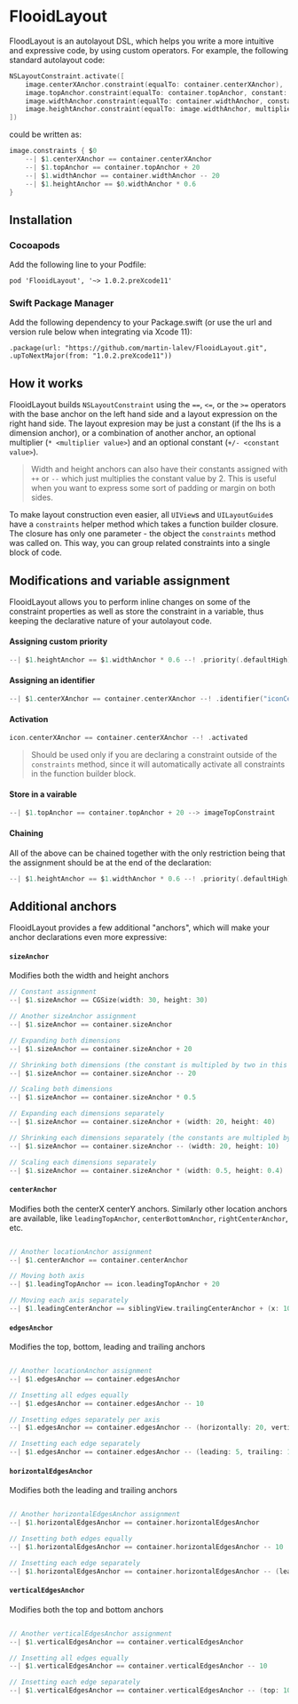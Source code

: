 # FlooidLayout

FloodLayout is an autolayout DSL, which helps you write a more intuitive and expressive code, by using custom operators. For example, the following standard autolayout code:

```swift
NSLayoutConstraint.activate([
    image.centerXAnchor.constraint(equalTo: container.centerXAnchor),
    image.topAnchor.constraint(equalTo: container.topAnchor, constant: 20),
    image.widthAnchor.constraint(equalTo: container.widthAnchor, constant: -2*20),
    image.heightAnchor.constraint(equalTo: image.widthAnchor, multiplier: 0.6)
])
```

could be written as:

```swift
image.constraints { $0
    --| $1.centerXAnchor == container.centerXAnchor
    --| $1.topAnchor == container.topAnchor + 20
    --| $1.widthAnchor == container.widthAnchor -- 20
    --| $1.heightAnchor == $0.widthAnchor * 0.6
}
```
## Installation

### Cocoapods

Add the following line to your Podfile:

```
pod 'FlooidLayout', '~> 1.0.2.preXcode11'
```

### Swift Package Manager

Add the following dependency to your Package.swift (or use the url and version rule below when integrating via Xcode 11):

```
.package(url: "https://github.com/martin-lalev/FlooidLayout.git", .upToNextMajor(from: "1.0.2.preXcode11"))
```

## How it works

FlooidLayout builds `NSLayoutConstraint` using the `==`, `<=`, or the `>=` operators with the base anchor on the left hand side and a layout expression on the right hand side. The layout expresion may be just a constant (if the lhs is a dimension anchor), or a combination of another anchor, an optional multiplier (`* <multiplier value>`) and an optional constant (`+/- <constant value>`).
> Width and height anchors can also have their constants assigned with `++` or `--` which just multiplies the constant value by 2. This is useful when you want to express some sort of padding or margin on both sides.

To make layout construction even easier, all `UIView`s and `UILayoutGuide`s have a `constraints` helper method which takes a function builder closure. The closure has only one parameter - the object the `constraints` method was called on. This way, you can group related constraints into a single block of code.

## Modifications and variable assignment

FlooidLayout allows you to perform inline changes on some of the constraint properties as well as store the constraint in a variable, thus keeping the declarative nature of your autolayout code.

#### Assigning custom priority

```swift
--| $1.heightAnchor == $1.widthAnchor * 0.6 --! .priority(.defaultHigh)
```

#### Assigning an identifier

```swift
--| $1.centerXAnchor == container.centerXAnchor --! .identifier("iconCenterX")
```

#### Activation

```swift
icon.centerXAnchor == container.centerXAnchor --! .activated
```
> Should be used only if you are declaring a constraint outside of the `constraints` method, since it will automatically activate all constraints in the function builder block.

#### Store in a vairable

```swift
--| $1.topAnchor == container.topAnchor + 20 --> imageTopConstraint
```

#### Chaining

All of the above can be chained together with the only restriction being that the assignment should be at the end of the declaration:

```swift
--| $1.heightAnchor == $1.widthAnchor * 0.6 --! .priority(.defaultHigh) --! .identifier("iconHeight") --> iconHeightConstraint
```

## Additional anchors

FlooidLayout provides a few additional "anchors", which will make your anchor declarations even more expressive:

#### `sizeAnchor`

Modifies both the width and height anchors

```swift
// Constant assignment
--| $1.sizeAnchor == CGSize(width: 30, height: 30)

// Another sizeAnchor assignment
--| $1.sizeAnchor == container.sizeAnchor

// Expanding both dimensions
--| $1.sizeAnchor == container.sizeAnchor + 20

// Shrinking both dimensions (the constant is multipled by two in this example)
--| $1.sizeAnchor == container.sizeAnchor -- 20

// Scaling both dimensions
--| $1.sizeAnchor == container.sizeAnchor * 0.5

// Expanding each dimensions separately
--| $1.sizeAnchor == container.sizeAnchor + (width: 20, height: 40)

// Shrinking each dimensions separately (the constants are multipled by two in this example)
--| $1.sizeAnchor == container.sizeAnchor -- (width: 20, height: 10)

// Scaling each dimensions separately
--| $1.sizeAnchor == container.sizeAnchor * (width: 0.5, height: 0.4)
```

#### `centerAnchor`

Modifies both the centerX centerY anchors. Similarly other location anchors are available, like `leadingTopAnchor`, `centerBottomAnchor`, `rightCenterAnchor`, etc.

```swift

// Another locationAnchor assignment
--| $1.centerAnchor == container.centerAnchor

// Moving both axis
--| $1.leadingTopAnchor == icon.leadingTopAnchor + 20

// Moving each axis separately
--| $1.leadingCenterAnchor == siblingView.trailingCenterAnchor + (x: 10, y: 0)
```

#### `edgesAnchor`

Modifies the top, bottom, leading and trailing anchors

```swift

// Another locationAnchor assignment
--| $1.edgesAnchor == container.edgesAnchor

// Insetting all edges equally
--| $1.edgesAnchor == container.edgesAnchor -- 10

// Insetting edges separately per axis
--| $1.edgesAnchor == container.edgesAnchor -- (horizontally: 20, vertically: 10)

// Insetting each edge separately
--| $1.edgesAnchor == container.edgesAnchor -- (leading: 5, trailing: 15, top: 10, bottom: 20)
```

#### `horizontalEdgesAnchor`

Modifies both the leading and trailing anchors

```swift

// Another horizontalEdgesAnchor assignment
--| $1.horizontalEdgesAnchor == container.horizontalEdgesAnchor

// Insetting both edges equally
--| $1.horizontalEdgesAnchor == container.horizontalEdgesAnchor -- 10

// Insetting each edge separately
--| $1.horizontalEdgesAnchor == container.horizontalEdgesAnchor -- (leading: 5, trailing: 15)
```

#### `verticalEdgesAnchor`

Modifies both the top and bottom anchors

```swift

// Another verticalEdgesAnchor assignment
--| $1.verticalEdgesAnchor == container.verticalEdgesAnchor

// Insetting all edges equally
--| $1.verticalEdgesAnchor == container.verticalEdgesAnchor -- 10

// Insetting each edge separately
--| $1.verticalEdgesAnchor == container.verticalEdgesAnchor -- (top: 10, bottom: 20)
```
